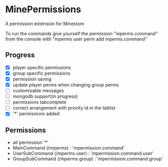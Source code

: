 # MinePermissions

A permission extension for Minestom

To run the commands give yourself the permission "mperms.command"
from the console with "mperms user <username> perm add mperms.command"
  
## Progress
- [x] player specific permissions
- [x] group specific permissions
- [x] permission saving
- [x] update player perms when changing group perms
- [ ] customizable messages
- [ ] mongodb support(in progress)
- [ ] permissions tabcomplete
- [ ] correct arrangement with priority id in the tablist
- [x] '*' permissions added

## Permissions
- all permission '*'
- MainCommand (/mperms) : 'mpermission.command'
- UserSubCommand (/mperms user) : 'mpermission.command.user'
- GroupSubCommand (/mperms group) : 'mpermission.command.group'
